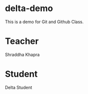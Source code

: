 # delta-demo
This is a demo for Git and Github Class.

# Teacher 
Shraddha Khapra

# Student 
Delta Student